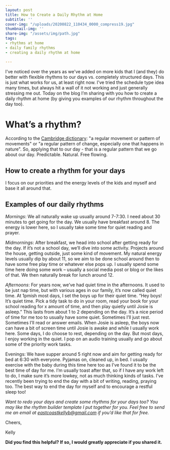 ```yaml
---
layout: post
title: How to Create a Daily Rhythm at Home
subtitle: ''
cover-img: "/uploads/20200822_110434_0000_compress19.jpg"
thumbnail-img: ''
share-img: "/assets/img/path.jpg"
tags:
- rhythms at home
- daily family rhythms
- creating a daily rhythm at home

---
```

I've noticed over the years as we've added on more kids that I (and they) do better with flexible rhythms to our days vs. completely structured days. This is just what works for us, at least right now. I’ve tried the schedule type idea many times, but always hit a wall of it not working and just generally stressing me out. Today on the blog I’m sharing with you how to create a daily rhythm at home (by giving you examples of our rhythm throughout the day too).

# What’s a rhythm?

According to the [Cambridge dictionary](https://dictionary.cambridge.org/dictionary/english/rhythm): "a regular movement or pattern of movements" or "a regular pattern of change, especially one that happens in nature". So, applying that to our day - that is a regular pattern that we go about our day. Predictable. Natural. Free flowing.

## How to create a rhythm for your days

I focus on our priorities and the energy levels of the kids and myself and base it all around that.

## Examples of our daily rhythms

_Mornings_: We all naturally wake up usually around 7-7:30. I need about 30 minutes to get going for the day. We usually have breakfast around 8. The energy is lower here, so I usually take some time for quiet reading and prayer.

_Midmornings_: After breakfast, we head into school after getting ready for the day. If it’s not a school day, we’ll dive into some activity. Projects around the house, getting outside, just some kind of movement. My natural energy levels usually dip by about 11, so we aim to be done school around then to have some free play time or whatever else pops up. I usually spend some time here doing some work – usually a social media post or blog or the likes of that. We then naturally break for lunch around 12.

_Afternoons_: For years now, we’ve had quiet time in the afternoons. It used to be just nap time, but with various ages in our family, it’s now called quiet time. At 1pmish most days, I set the boys up for their quiet time. “Hey boys! It’s quiet time. Pick a tidy task to do in your room, read your book for your school reading for x amount of time, and then play quietly until Josie is asleep.” This lasts from about 1 to 2 depending on the day. It’s a nice period of time for me too to usually have some quiet. Sometimes I’ll just rest. Sometimes I’ll read or answer emails. When Josie is asleep, the boys now can have a bit of screen time until Josie is awake and while I usually work here. Some days, I do choose to rest, depending on the day. But most days, I enjoy working in the quiet. I pop on an audio training usually and go about some of the priority work tasks.

Evenings: We have supper around 5 right now and aim for getting ready for bed at 6:30 with everyone. Pyjamas on, cleaned up, in bed. I usually exercise with the baby during this time here too as I’ve found it to be the best time of day for me. I’m usually toast after that, so if I have any work left to do, I make sure it’s more lowkey, not as much thinking kinds of tasks. I’ve recently been trying to end the day with a bit of writing, reading, praying too. The best way to end the day for myself and to encourage a restful sleep too!

_Want to redo your days and create some rhythms for your days too? You may like the rhythm builder template I put together for you. Feel free to send me an email at_ [_eastcoastkellyb@gmail.com_](mailto:eastcoastkellyb@gmail.com) _if you’d like that for free._

Cheers,

Kelly

**Did you find this helpful? If so, I would greatly appreciate if you shared it.**